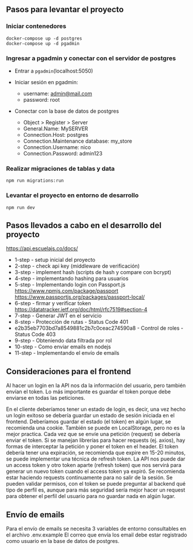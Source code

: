 ## Pasos para levantar el proyecto

### Iniciar contenedores
    docker-compose up -d postgres
    docker-compose up -d pgadmin

### Ingresar a pgadmin y conectar con el servidor de postgres
- Entrar a `pgadmin`(localhost:5050) 
- Iniciar sesión en pgadmin:
    - username: admin@mail.com
    - password: root

- Conectar con la base de datos de postgres

  - Object > Register > Server
  - General.Name: MySERVER
  - Connection.Host: postgres
  - Connection.Maintenance database: my_store
  - Connection.Username: nico
  - Connection.Password: admin123

### Realizar migraciones de tablas y data
    npm run migrations:run

### Levantar el proyecto en entorno de desarrollo
    npm run dev

## Pasos llevados a cabo en el desarrollo del proyecto
https://api.escuelajs.co/docs/

- 1-step - setup inicial del proyecto
- 2-step - check api key (middleware de verificación)
- 3-step - implement hash (scripts de hash y compare con bcrypt)
- 4-step - implementando hashing para usuarios
- 5-step - Implementando login con Passport.js
  https://www.npmjs.com/package/passport
  https://www.passportjs.org/packages/passport-local/
- 6-step - firmar y verificar token
  https://datatracker.ietf.org/doc/html/rfc7519#section-4
- 7-step - Generar JWT en el servicio
- 8-step - Protección de rutas - Status Code 401
- e2b35eb7703bd7a8549881c2b7c0ceac274590a8 - Control de roles - Status Code 403
- 9-step - Obteniendo data filtrada por rol
- 10-step - Como enviar emails en nodejs
- 11-step - Implementando el envío de emails

## Consideraciones para el frontend
Al hacer un login en la API nos da la información del usuario, pero también envían el token. Lo más importante es guardar el token porque debe enviarse en todas las peticiones.

En el cliente deberíamos tener un estado de login, es decir, una vez hecho un login exitoso se debería guardar un estado de sesión iniciada en el frontend.
Deberíamos guardar el estado (el token) en algún lugar, se recomienda una cookie. También se puede en LocalStorage, pero no es la mejor practica.
Cada vez que se envíe una petición (request) se debería enviar el token. Si se manejan librerías para hacer requests (ej. axios), hay formas de interceptar la petición y poner el token en el header.
El token debería tener una expiración, se recomienda que expire en 15-20 minutos, se puede implementar una técnica de refresh token. La API nos puede dar un access token y otro token aparte (refresh token) que nos servirá para generar un nuevo token cuando el access token ya expiró. Se recomienda estar haciendo requests continuamente para no salir de la sesión.
Se pueden validar permisos, con el token se puede preguntar al backend qué tipo de perfil es, aunque para más seguridad sería mejor hacer un request para obtener el perfil del usuario para no guardar nada en algún lugar.


## Envío de emails
Para el envío de emails se necesita 3 variables de entorno consultables en el archivo .env.example
El correo que envía los email debe estar registrado como usuario en la base de datos de postgres.
